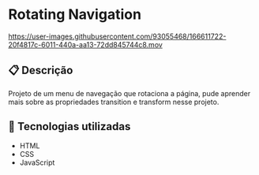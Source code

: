 # Rotating Navigation

<https://user-images.githubusercontent.com/93055468/166611722-20f4817c-6011-440a-aa13-72dd845744c8.mov>

## 📋 Descrição

Projeto de um menu de navegação que rotaciona a página, pude aprender mais sobre as propriedades transition e transform nesse projeto.

## 🚀 Tecnologias utilizadas

- HTML
- CSS
- JavaScript
